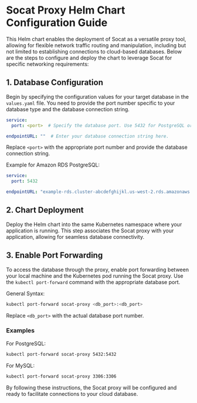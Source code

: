# Socat Proxy Helm Chart Configuration Guide

This Helm chart enables the deployment of Socat as a versatile proxy tool, allowing for flexible network traffic routing and manipulation, including but not limited to establishing connections to cloud-based databases. Below are the steps to configure and deploy the chart to leverage Socat for specific networking requirements:

## 1. Database Configuration

Begin by specifying the configuration values for your target database in the `values.yaml` file. You need to provide the port number specific to your database type and the database connection string.

```yaml
service:
  port: <port>  # Specify the database port. Use 5432 for PostgreSQL or 3306 for MySQL.

endpointURL: ""  # Enter your database connection string here.
```

Replace `<port>` with the appropriate port number and provide the database connection string.

Example for Amazon RDS PostgreSQL:

```yaml
service:
  port: 5432

endpointURL: "example-rds.cluster-abcdefghijkl.us-west-2.rds.amazonaws.com"
```

## 2. Chart Deployment

Deploy the Helm chart into the same Kubernetes namespace where your application is running. This step associates the Socat proxy with your application, allowing for seamless database connectivity.

## 3. Enable Port Forwarding

To access the database through the proxy, enable port forwarding between your local machine and the Kubernetes pod running the Socat proxy. Use the `kubectl port-forward` command with the appropriate database port.

General Syntax:

```bash
kubectl port-forward socat-proxy <db_port>:<db_port>
```

Replace `<db_port>` with the actual database port number.

### Examples

For PostgreSQL:

```bash
kubectl port-forward socat-proxy 5432:5432
```

For MySQL:

```bash
kubectl port-forward socat-proxy 3306:3306
```

By following these instructions, the Socat proxy will be configured and ready to facilitate connections to your cloud database.
